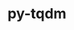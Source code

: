 ---
title: "py-tqdm"
layout: cache
categories: [package, develop]
meta: {"compilers": ["gcc@11.4.0", "gcc@9.4.0", "none"], "num_specs": 125, "num_specs_by_stack": {"e4s": 27, "e4s-neoverse_v1": 12, "e4s-oneapi": 6, "e4s-power": 2, "ml-darwin-aarch64-mps": 20, "ml-linux-aarch64-cpu": 29, "ml-linux-aarch64-cuda": 29, "ml-linux-x86_64-cpu": 29, "ml-linux-x86_64-cuda": 29, "ml-linux-x86_64-rocm": 6, "root": 125}, "oss": ["sequoia", "ubuntu20.04", "ubuntu22.04", "ubuntu24.04"], "platforms": ["darwin", "linux"], "stacks": ["e4s", "e4s-neoverse_v1", "e4s-oneapi", "e4s-power", "ml-darwin-aarch64-mps", "ml-linux-aarch64-cpu", "ml-linux-aarch64-cuda", "ml-linux-x86_64-cpu", "ml-linux-x86_64-cuda", "ml-linux-x86_64-rocm", "root"], "targets": ["aarch64", "neoverse_v1", "ppc64le", "x86_64_v3"], "versions": ["4.65.0", "4.66.3", "4.67.1"]}
spec_details: [{"compiler": "none", "hash": "2kxz7e42pqtkxvcv6kfldqzqljewdb22", "os": "ubuntu24.04", "platform": "linux", "size": "-", "stacks": ["ml-linux-x86_64-cpu", "ml-linux-x86_64-cuda", "root"], "target": "x86_64_v3", "variants": ["build_system=python_pip", "~notebook", "~telegram"], "versions": ["4.67.1"]}, {"compiler": "none", "hash": "2qukssdudwyihzs2pqlsta4igodyrf3f", "os": "ubuntu24.04", "platform": "linux", "size": "-", "stacks": ["ml-linux-aarch64-cpu", "ml-linux-aarch64-cuda", "root"], "target": "aarch64", "variants": ["build_system=python_pip", "~notebook", "~telegram"], "versions": ["4.67.1"]}, {"compiler": "none", "hash": "2wqmj4nf5jwrv3sctgtab3lpdjazatx6", "os": "ubuntu22.04", "platform": "linux", "size": "-", "stacks": ["e4s", "root"], "target": "x86_64_v3", "variants": ["build_system=python_pip", "~notebook", "~telegram"], "versions": ["4.67.1"]}, {"compiler": "gcc@11.4.0", "hash": "32unbakhlczflrobrhl3ts44htmu3ixs", "os": "ubuntu22.04", "platform": "linux", "size": "-", "stacks": ["e4s-neoverse_v1", "root"], "target": "neoverse_v1", "variants": ["build_system=python_pip", "~notebook", "~telegram"], "versions": ["4.66.3"]}, {"compiler": "none", "hash": "34xghnvnkjnm5ptgszslwxiktou6tf7c", "os": "ubuntu22.04", "platform": "linux", "size": "-", "stacks": ["e4s", "root"], "target": "x86_64_v3", "variants": ["build_system=python_pip", "~notebook", "~telegram"], "versions": ["4.67.1"]}, {"compiler": "none", "hash": "3542h4vwyyl477dvb5uxay5x3z667eob", "os": "ubuntu22.04", "platform": "linux", "size": "-", "stacks": ["e4s", "root"], "target": "x86_64_v3", "variants": ["build_system=python_pip", "~notebook", "~telegram"], "versions": ["4.67.1"]}, {"compiler": "none", "hash": "35s6dc5ohbjuj6o2ng2oh3lvayrmbb6e", "os": "ubuntu22.04", "platform": "linux", "size": "-", "stacks": ["e4s", "root"], "target": "x86_64_v3", "variants": ["build_system=python_pip", "~notebook", "~telegram"], "versions": ["4.67.1"]}, {"compiler": "none", "hash": "3cylsrjlduzstmbrx7fu34ev6k2qr5ef", "os": "ubuntu22.04", "platform": "linux", "size": "-", "stacks": ["e4s", "root"], "target": "x86_64_v3", "variants": ["build_system=python_pip", "~notebook", "~telegram"], "versions": ["4.67.1"]}, {"compiler": "none", "hash": "3hlpzjn4wz356q3pnujkuamq4u3r7gne", "os": "ubuntu22.04", "platform": "linux", "size": "-", "stacks": ["e4s-oneapi", "root"], "target": "x86_64_v3", "variants": ["build_system=python_pip", "~notebook", "~telegram"], "versions": ["4.67.1"]}, {"compiler": "none", "hash": "3kzh7jpndnfwgptehqpnxbpgccrepxtx", "os": "ubuntu24.04", "platform": "linux", "size": "-", "stacks": ["ml-linux-aarch64-cpu", "ml-linux-aarch64-cuda", "root"], "target": "aarch64", "variants": ["build_system=python_pip", "~notebook", "~telegram"], "versions": ["4.67.1"]}, {"compiler": "none", "hash": "3q4zpyyvl5cvwm4htp62u5zfmc52mblj", "os": "ubuntu24.04", "platform": "linux", "size": "-", "stacks": ["ml-linux-aarch64-cpu", "ml-linux-aarch64-cuda", "root"], "target": "aarch64", "variants": ["build_system=python_pip", "~notebook", "~telegram"], "versions": ["4.67.1"]}, {"compiler": "none", "hash": "47gbb44woduqbiqiffaanbh4jie4dl2v", "os": "ubuntu22.04", "platform": "linux", "size": "-", "stacks": ["e4s", "root"], "target": "x86_64_v3", "variants": ["build_system=python_pip", "~notebook", "~telegram"], "versions": ["4.67.1"]}, {"compiler": "none", "hash": "4p3cxfrx5t3mcz2majelhcrfunu7bnw6", "os": "ubuntu24.04", "platform": "linux", "size": "-", "stacks": ["ml-linux-x86_64-cpu", "ml-linux-x86_64-cuda", "ml-linux-x86_64-rocm", "root"], "target": "x86_64_v3", "variants": ["build_system=python_pip", "~notebook", "~telegram"], "versions": ["4.67.1"]}, {"compiler": "none", "hash": "4tpjamiboo73gfbvzsc4osfgty67vrk2", "os": "ubuntu24.04", "platform": "linux", "size": "-", "stacks": ["ml-linux-x86_64-cpu", "ml-linux-x86_64-cuda", "root"], "target": "x86_64_v3", "variants": ["build_system=python_pip", "~notebook", "~telegram"], "versions": ["4.67.1"]}, {"compiler": "none", "hash": "5a6feuiaxhkdzz4pe4thmfsby2q56nn7", "os": "ubuntu24.04", "platform": "linux", "size": "-", "stacks": ["ml-linux-aarch64-cpu", "ml-linux-aarch64-cuda", "root"], "target": "aarch64", "variants": ["build_system=python_pip", "~notebook", "~telegram"], "versions": ["4.67.1"]}, {"compiler": "none", "hash": "5lfdbjv543hgobzlxisxhmxtozaqieih", "os": "ubuntu24.04", "platform": "linux", "size": "-", "stacks": ["ml-linux-x86_64-cpu", "ml-linux-x86_64-cuda", "root"], "target": "x86_64_v3", "variants": ["build_system=python_pip", "~notebook", "~telegram"], "versions": ["4.67.1"]}, {"compiler": "none", "hash": "6gb76ehby4mquyc24jegdqiwvrfp35ai", "os": "ubuntu24.04", "platform": "linux", "size": "-", "stacks": ["ml-linux-aarch64-cpu", "ml-linux-aarch64-cuda", "root"], "target": "aarch64", "variants": ["build_system=python_pip", "~notebook", "~telegram"], "versions": ["4.67.1"]}, {"compiler": "none", "hash": "6ra5avddqvznly5hjvqlrxadbl37vjij", "os": "ubuntu22.04", "platform": "linux", "size": "-", "stacks": ["e4s", "root"], "target": "x86_64_v3", "variants": ["build_system=python_pip", "~notebook", "~telegram"], "versions": ["4.67.1"]}, {"compiler": "none", "hash": "6to3lumoowrn3zotu23rzlmvrrzjqp65", "os": "ubuntu24.04", "platform": "linux", "size": "-", "stacks": ["ml-linux-x86_64-cpu", "ml-linux-x86_64-cuda", "root"], "target": "x86_64_v3", "variants": ["build_system=python_pip", "~notebook", "~telegram"], "versions": ["4.67.1"]}, {"compiler": "none", "hash": "6zgox5oo335hhsgtx5omub7ok4ym5bt3", "os": "ubuntu24.04", "platform": "linux", "size": "-", "stacks": ["ml-linux-x86_64-cpu", "ml-linux-x86_64-cuda", "root"], "target": "x86_64_v3", "variants": ["build_system=python_pip", "~notebook", "~telegram"], "versions": ["4.67.1"]}, {"compiler": "none", "hash": "74gp6kuyjfmvcn43goljwmlj4gqfns3t", "os": "ubuntu24.04", "platform": "linux", "size": "-", "stacks": ["ml-linux-x86_64-cpu", "ml-linux-x86_64-cuda", "root"], "target": "x86_64_v3", "variants": ["build_system=python_pip", "~notebook", "~telegram"], "versions": ["4.67.1"]}, {"compiler": "gcc@11.4.0", "hash": "7ohjar5jwvyv3aa6a2ja42kygmwfggeg", "os": "ubuntu22.04", "platform": "linux", "size": "-", "stacks": ["e4s-neoverse_v1", "root"], "target": "neoverse_v1", "variants": ["build_system=python_pip", "~notebook", "~telegram"], "versions": ["4.66.3"]}, {"compiler": "none", "hash": "7w64srpcwy2yacbh4fw53pb3lbe7pq7p", "os": "ubuntu22.04", "platform": "linux", "size": "-", "stacks": ["e4s", "root"], "target": "x86_64_v3", "variants": ["build_system=python_pip", "~notebook", "~telegram"], "versions": ["4.67.1"]}, {"compiler": "none", "hash": "7zr64yww3yuox4gc6xnxfwulrrk6pxj2", "os": "ubuntu24.04", "platform": "linux", "size": "-", "stacks": ["ml-linux-aarch64-cpu", "ml-linux-aarch64-cuda", "root"], "target": "aarch64", "variants": ["build_system=python_pip", "~notebook", "~telegram"], "versions": ["4.67.1"]}, {"compiler": "none", "hash": "aagwts4jgxxja4gqwnbgzc46upplkjax", "os": "ubuntu24.04", "platform": "linux", "size": "-", "stacks": ["ml-linux-aarch64-cpu", "ml-linux-aarch64-cuda", "root"], "target": "aarch64", "variants": ["build_system=python_pip", "~notebook", "~telegram"], "versions": ["4.67.1"]}, {"compiler": "none", "hash": "alm3js47mxjuztfl3uaocxej3jkwg6pv", "os": "ubuntu24.04", "platform": "linux", "size": "-", "stacks": ["ml-linux-aarch64-cpu", "ml-linux-aarch64-cuda", "root"], "target": "aarch64", "variants": ["build_system=python_pip", "~notebook", "~telegram"], "versions": ["4.67.1"]}, {"compiler": "none", "hash": "apmf5ykmexsyethcncirtzgnk2hyny3x", "os": "ubuntu24.04", "platform": "linux", "size": "-", "stacks": ["ml-linux-aarch64-cpu", "ml-linux-aarch64-cuda", "root"], "target": "aarch64", "variants": ["build_system=python_pip", "~notebook", "~telegram"], "versions": ["4.67.1"]}, {"compiler": "none", "hash": "apwypkko47s6czjn5kc4cptsjemunmje", "os": "ubuntu24.04", "platform": "linux", "size": "-", "stacks": ["ml-linux-aarch64-cpu", "ml-linux-aarch64-cuda", "root"], "target": "aarch64", "variants": ["build_system=python_pip", "~notebook", "~telegram"], "versions": ["4.67.1"]}, {"compiler": "none", "hash": "ayq2cmlwlp44fl2iqqnmlvdibn2jzjzp", "os": "ubuntu22.04", "platform": "linux", "size": "-", "stacks": ["e4s-oneapi", "root"], "target": "x86_64_v3", "variants": ["build_system=python_pip", "~notebook", "~telegram"], "versions": ["4.67.1"]}, {"compiler": "none", "hash": "b225pu4vv2bhsbkbgi7cpl7znpmrdank", "os": "sequoia", "platform": "darwin", "size": "-", "stacks": ["ml-darwin-aarch64-mps", "root"], "target": "aarch64", "variants": ["build_system=python_pip", "~notebook", "~telegram"], "versions": ["4.67.1"]}, {"compiler": "none", "hash": "b6vkcm6wqbw3lutik3jd2jamjfvnmmwd", "os": "sequoia", "platform": "darwin", "size": "-", "stacks": ["ml-darwin-aarch64-mps", "root"], "target": "aarch64", "variants": ["build_system=python_pip", "~notebook", "~telegram"], "versions": ["4.67.1"]}, {"compiler": "none", "hash": "bk5djyx7qxclmb5awjrbadk6qpjczgzd", "os": "ubuntu22.04", "platform": "linux", "size": "-", "stacks": ["e4s-oneapi", "root"], "target": "x86_64_v3", "variants": ["build_system=python_pip", "~notebook", "~telegram"], "versions": ["4.67.1"]}, {"compiler": "none", "hash": "bkjblwezg52w2pbzhvwkeexxz5uyjz3b", "os": "ubuntu24.04", "platform": "linux", "size": "-", "stacks": ["ml-linux-x86_64-cpu", "ml-linux-x86_64-cuda", "ml-linux-x86_64-rocm", "root"], "target": "x86_64_v3", "variants": ["build_system=python_pip", "~notebook", "~telegram"], "versions": ["4.67.1"]}, {"compiler": "none", "hash": "bnnzwleiky7i6bk647bub7f57or5rue2", "os": "ubuntu22.04", "platform": "linux", "size": "-", "stacks": ["e4s-oneapi", "root"], "target": "x86_64_v3", "variants": ["build_system=python_pip", "~notebook", "~telegram"], "versions": ["4.67.1"]}, {"compiler": "none", "hash": "boaq7u4eqmmy2oxnggzagble7i6nqfzh", "os": "ubuntu24.04", "platform": "linux", "size": "-", "stacks": ["ml-linux-aarch64-cpu", "ml-linux-aarch64-cuda", "root"], "target": "aarch64", "variants": ["build_system=python_pip", "~notebook", "~telegram"], "versions": ["4.67.1"]}, {"compiler": "none", "hash": "c7yekhuxp3gjon3iejargaovcy75wkxc", "os": "sequoia", "platform": "darwin", "size": "-", "stacks": ["ml-darwin-aarch64-mps", "root"], "target": "aarch64", "variants": ["build_system=python_pip", "~notebook", "~telegram"], "versions": ["4.67.1"]}, {"compiler": "none", "hash": "caaap3p7xkt5nwdd5e35ukh2rlqvcf2d", "os": "ubuntu24.04", "platform": "linux", "size": "-", "stacks": ["ml-linux-x86_64-cpu", "ml-linux-x86_64-cuda", "root"], "target": "x86_64_v3", "variants": ["build_system=python_pip", "~notebook", "~telegram"], "versions": ["4.67.1"]}, {"compiler": "none", "hash": "cv5hkvqhc6dy4d6q5bp6tvg3uzpnwifs", "os": "ubuntu22.04", "platform": "linux", "size": "-", "stacks": ["e4s", "root"], "target": "x86_64_v3", "variants": ["build_system=python_pip", "~notebook", "~telegram"], "versions": ["4.67.1"]}, {"compiler": "none", "hash": "dbhktyeqojf4zavutkjavoeaqwjcy4xe", "os": "ubuntu24.04", "platform": "linux", "size": "-", "stacks": ["ml-linux-aarch64-cpu", "ml-linux-aarch64-cuda", "root"], "target": "aarch64", "variants": ["build_system=python_pip", "~notebook", "~telegram"], "versions": ["4.67.1"]}, {"compiler": "none", "hash": "dpp3xyq6w26k5ltchddnixgbhaeelbya", "os": "ubuntu24.04", "platform": "linux", "size": "-", "stacks": ["ml-linux-x86_64-cpu", "ml-linux-x86_64-cuda", "root"], "target": "x86_64_v3", "variants": ["build_system=python_pip", "~notebook", "~telegram"], "versions": ["4.67.1"]}, {"compiler": "none", "hash": "duff5jimjp75jqlzicd7wjzkqxjncigy", "os": "ubuntu24.04", "platform": "linux", "size": "-", "stacks": ["ml-linux-x86_64-cpu", "ml-linux-x86_64-cuda", "root"], "target": "x86_64_v3", "variants": ["build_system=python_pip", "~notebook", "~telegram"], "versions": ["4.67.1"]}, {"compiler": "none", "hash": "eccuamfgm2q4eaa7cwh2qpzdun7eiivo", "os": "sequoia", "platform": "darwin", "size": "-", "stacks": ["ml-darwin-aarch64-mps", "root"], "target": "aarch64", "variants": ["build_system=python_pip", "~notebook", "~telegram"], "versions": ["4.67.1"]}, {"compiler": "none", "hash": "eipjkbntalblqm6ke37ujgg3hdh7iv2v", "os": "ubuntu24.04", "platform": "linux", "size": "-", "stacks": ["ml-linux-x86_64-cpu", "ml-linux-x86_64-cuda", "root"], "target": "x86_64_v3", "variants": ["build_system=python_pip", "~notebook", "~telegram"], "versions": ["4.67.1"]}, {"compiler": "none", "hash": "fbgnykd635zyunrab4cn6tebajqaixrs", "os": "ubuntu24.04", "platform": "linux", "size": "-", "stacks": ["ml-linux-aarch64-cpu", "ml-linux-aarch64-cuda", "root"], "target": "aarch64", "variants": ["build_system=python_pip", "~notebook", "~telegram"], "versions": ["4.67.1"]}, {"compiler": "none", "hash": "ffr6h7c4ruow3blehnd7hpyzaf3vhxp2", "os": "ubuntu24.04", "platform": "linux", "size": "-", "stacks": ["ml-linux-aarch64-cpu", "ml-linux-aarch64-cuda", "root"], "target": "aarch64", "variants": ["build_system=python_pip", "~notebook", "~telegram"], "versions": ["4.67.1"]}, {"compiler": "none", "hash": "fgfmuztldk5enact5tyhsuqhibcmmpo2", "os": "ubuntu24.04", "platform": "linux", "size": "-", "stacks": ["ml-linux-aarch64-cpu", "ml-linux-aarch64-cuda", "root"], "target": "aarch64", "variants": ["build_system=python_pip", "~notebook", "~telegram"], "versions": ["4.67.1"]}, {"compiler": "none", "hash": "fiwa2ku3f7uqwp6ipwcd2xenn5xbimlr", "os": "sequoia", "platform": "darwin", "size": "-", "stacks": ["ml-darwin-aarch64-mps", "root"], "target": "aarch64", "variants": ["build_system=python_pip", "~notebook", "~telegram"], "versions": ["4.67.1"]}, {"compiler": "none", "hash": "fyuk3vkxgzzh3np6drlo2t7lp7cpfk7y", "os": "sequoia", "platform": "darwin", "size": "-", "stacks": ["ml-darwin-aarch64-mps", "root"], "target": "aarch64", "variants": ["build_system=python_pip", "~notebook", "~telegram"], "versions": ["4.67.1"]}, {"compiler": "none", "hash": "gcic5yzdepnw7u654xt4loggvug2u2pq", "os": "ubuntu22.04", "platform": "linux", "size": "-", "stacks": ["e4s", "root"], "target": "x86_64_v3", "variants": ["build_system=python_pip", "~notebook", "~telegram"], "versions": ["4.67.1"]}, {"compiler": "none", "hash": "gi5j2yqsjaarjb5xshb6emmuvhjl2rxj", "os": "ubuntu22.04", "platform": "linux", "size": "-", "stacks": ["e4s", "root"], "target": "x86_64_v3", "variants": ["build_system=python_pip", "~notebook", "~telegram"], "versions": ["4.67.1"]}, {"compiler": "none", "hash": "gnyiykm6vdsjzp5r7l2nlcvhbl4bcjri", "os": "ubuntu24.04", "platform": "linux", "size": "-", "stacks": ["ml-linux-x86_64-cpu", "ml-linux-x86_64-cuda", "root"], "target": "x86_64_v3", "variants": ["build_system=python_pip", "~notebook", "~telegram"], "versions": ["4.67.1"]}, {"compiler": "none", "hash": "gsopiicllzxiyhjtbimldsb3xacsukwj", "os": "ubuntu22.04", "platform": "linux", "size": "-", "stacks": ["e4s", "root"], "target": "x86_64_v3", "variants": ["build_system=python_pip", "~notebook", "~telegram"], "versions": ["4.67.1"]}, {"compiler": "none", "hash": "gwiqwazgcfrwj2zk3pshedit5qbfxwdu", "os": "ubuntu24.04", "platform": "linux", "size": "-", "stacks": ["ml-linux-x86_64-cpu", "ml-linux-x86_64-cuda", "root"], "target": "x86_64_v3", "variants": ["build_system=python_pip", "~notebook", "~telegram"], "versions": ["4.67.1"]}, {"compiler": "none", "hash": "gyfacnjvsvstjkos5hxyimquahsao5a6", "os": "ubuntu24.04", "platform": "linux", "size": "-", "stacks": ["ml-linux-x86_64-cpu", "ml-linux-x86_64-cuda", "root"], "target": "x86_64_v3", "variants": ["build_system=python_pip", "~notebook", "~telegram"], "versions": ["4.67.1"]}, {"compiler": "none", "hash": "gyyd6e6rz5lwweosvkhkljxth7pjmsy6", "os": "ubuntu24.04", "platform": "linux", "size": "-", "stacks": ["ml-linux-aarch64-cpu", "ml-linux-aarch64-cuda", "root"], "target": "aarch64", "variants": ["build_system=python_pip", "~notebook", "~telegram"], "versions": ["4.67.1"]}, {"compiler": "gcc@11.4.0", "hash": "h557kdkb4tuqfqlz6s7hj2kmmvrl3ri3", "os": "ubuntu22.04", "platform": "linux", "size": "-", "stacks": ["e4s-neoverse_v1", "root"], "target": "neoverse_v1", "variants": ["build_system=python_pip", "~notebook", "~telegram"], "versions": ["4.66.3"]}, {"compiler": "none", "hash": "hc2ifnnzqfgu6lmlepfjw6z7qnodxmc7", "os": "ubuntu24.04", "platform": "linux", "size": "-", "stacks": ["ml-linux-x86_64-cpu", "ml-linux-x86_64-cuda", "ml-linux-x86_64-rocm", "root"], "target": "x86_64_v3", "variants": ["build_system=python_pip", "~notebook", "~telegram"], "versions": ["4.67.1"]}, {"compiler": "none", "hash": "hdti7sxt74tty5dri34fecncv5cr52y4", "os": "ubuntu22.04", "platform": "linux", "size": "-", "stacks": ["e4s", "root"], "target": "x86_64_v3", "variants": ["build_system=python_pip", "~notebook", "~telegram"], "versions": ["4.67.1"]}, {"compiler": "none", "hash": "hh6gsay7cw6hgn3m55j2mggyx4dp6cuf", "os": "ubuntu24.04", "platform": "linux", "size": "-", "stacks": ["ml-linux-aarch64-cpu", "ml-linux-aarch64-cuda", "root"], "target": "aarch64", "variants": ["build_system=python_pip", "~notebook", "~telegram"], "versions": ["4.67.1"]}, {"compiler": "gcc@11.4.0", "hash": "ht72pmo54z2g2hm6dz7zjjl3twcfl2ou", "os": "ubuntu22.04", "platform": "linux", "size": "-", "stacks": ["e4s-neoverse_v1", "root"], "target": "neoverse_v1", "variants": ["build_system=python_pip", "~notebook", "~telegram"], "versions": ["4.66.3"]}, {"compiler": "none", "hash": "huu7xrhv4wfdl5qe3u345ideu4nohek4", "os": "ubuntu24.04", "platform": "linux", "size": "-", "stacks": ["ml-linux-aarch64-cpu", "ml-linux-aarch64-cuda", "root"], "target": "aarch64", "variants": ["build_system=python_pip", "~notebook", "~telegram"], "versions": ["4.67.1"]}, {"compiler": "gcc@9.4.0", "hash": "i7ylwkmukhzuxq6qn47ai4u4c2srvolg", "os": "ubuntu20.04", "platform": "linux", "size": "-", "stacks": ["e4s-power", "root"], "target": "ppc64le", "variants": ["build_system=python_pip", "~notebook", "~telegram"], "versions": ["4.66.3"]}, {"compiler": "none", "hash": "ibfep6sg4jrnbcgu6b2oti3gzszlyiph", "os": "ubuntu22.04", "platform": "linux", "size": "-", "stacks": ["e4s", "root"], "target": "x86_64_v3", "variants": ["build_system=python_pip", "~notebook", "~telegram"], "versions": ["4.67.1"]}, {"compiler": "none", "hash": "j3zslcxqlitfoje5jropzhnjdpck6bjl", "os": "ubuntu24.04", "platform": "linux", "size": "-", "stacks": ["ml-linux-x86_64-cpu", "ml-linux-x86_64-cuda", "root"], "target": "x86_64_v3", "variants": ["build_system=python_pip", "~notebook", "~telegram"], "versions": ["4.67.1"]}, {"compiler": "none", "hash": "jbu3lfyrg6byvzkikat3a36ibiot3hhf", "os": "ubuntu24.04", "platform": "linux", "size": "-", "stacks": ["ml-linux-x86_64-cpu", "ml-linux-x86_64-cuda", "root"], "target": "x86_64_v3", "variants": ["build_system=python_pip", "~notebook", "~telegram"], "versions": ["4.67.1"]}, {"compiler": "none", "hash": "jphtznmmoqibohq52oqfkwcijqgakqhi", "os": "sequoia", "platform": "darwin", "size": "-", "stacks": ["ml-darwin-aarch64-mps", "root"], "target": "aarch64", "variants": ["build_system=python_pip", "~notebook", "~telegram"], "versions": ["4.67.1"]}, {"compiler": "none", "hash": "jrqmnim5cosu3mmko6zeunhfzkcqj3ai", "os": "ubuntu22.04", "platform": "linux", "size": "-", "stacks": ["e4s", "root"], "target": "x86_64_v3", "variants": ["build_system=python_pip", "~notebook", "~telegram"], "versions": ["4.67.1"]}, {"compiler": "none", "hash": "jsmllcb6njvfvx2gdsbacue4wfvrgokv", "os": "ubuntu24.04", "platform": "linux", "size": "-", "stacks": ["ml-linux-aarch64-cpu", "ml-linux-aarch64-cuda", "root"], "target": "aarch64", "variants": ["build_system=python_pip", "~notebook", "~telegram"], "versions": ["4.67.1"]}, {"compiler": "none", "hash": "jtfjgvqdircui4inva7fl54s2p7seeeu", "os": "sequoia", "platform": "darwin", "size": "-", "stacks": ["ml-darwin-aarch64-mps", "root"], "target": "aarch64", "variants": ["build_system=python_pip", "~notebook", "~telegram"], "versions": ["4.67.1"]}, {"compiler": "none", "hash": "jtshclh6kbgb5k3ywgx24azk3647j7pi", "os": "ubuntu24.04", "platform": "linux", "size": "-", "stacks": ["ml-linux-x86_64-cpu", "ml-linux-x86_64-cuda", "root"], "target": "x86_64_v3", "variants": ["build_system=python_pip", "~notebook", "~telegram"], "versions": ["4.67.1"]}, {"compiler": "gcc@11.4.0", "hash": "juiymkzy6twfvrpcp2dagtfapf3ay7zc", "os": "ubuntu22.04", "platform": "linux", "size": "-", "stacks": ["e4s-neoverse_v1", "root"], "target": "neoverse_v1", "variants": ["build_system=python_pip", "~notebook", "~telegram"], "versions": ["4.66.3"]}, {"compiler": "none", "hash": "jvy7woe3gyzls4ewbc752oqkh3ios4u3", "os": "ubuntu24.04", "platform": "linux", "size": "-", "stacks": ["ml-linux-aarch64-cpu", "ml-linux-aarch64-cuda", "root"], "target": "aarch64", "variants": ["build_system=python_pip", "~notebook", "~telegram"], "versions": ["4.67.1"]}, {"compiler": "none", "hash": "k462auqufddwv5ghcubskhlwhzbodxpi", "os": "sequoia", "platform": "darwin", "size": "-", "stacks": ["ml-darwin-aarch64-mps", "root"], "target": "aarch64", "variants": ["build_system=python_pip", "~notebook", "~telegram"], "versions": ["4.67.1"]}, {"compiler": "none", "hash": "kif6tmx3d3of5jrced3a5bue5yoxqgph", "os": "ubuntu24.04", "platform": "linux", "size": "-", "stacks": ["ml-linux-x86_64-cpu", "ml-linux-x86_64-cuda", "root"], "target": "x86_64_v3", "variants": ["build_system=python_pip", "~notebook", "~telegram"], "versions": ["4.67.1"]}, {"compiler": "none", "hash": "kofdgjdx5cwnv4k3f647hdz3wcim3pjz", "os": "ubuntu22.04", "platform": "linux", "size": "-", "stacks": ["e4s", "root"], "target": "x86_64_v3", "variants": ["build_system=python_pip", "~notebook", "~telegram"], "versions": ["4.65.0"]}, {"compiler": "none", "hash": "krajsfd3yg6klvxcro4tntnoa44kmemx", "os": "ubuntu22.04", "platform": "linux", "size": "-", "stacks": ["e4s", "root"], "target": "x86_64_v3", "variants": ["build_system=python_pip", "~notebook", "~telegram"], "versions": ["4.67.1"]}, {"compiler": "none", "hash": "ldddjuk76afvizdpjsfgqe63qx2byirf", "os": "ubuntu24.04", "platform": "linux", "size": "-", "stacks": ["ml-linux-aarch64-cpu", "ml-linux-aarch64-cuda", "root"], "target": "aarch64", "variants": ["build_system=python_pip", "~notebook", "~telegram"], "versions": ["4.67.1"]}, {"compiler": "none", "hash": "lewxsldceslsqt2ojr42h4qb3dug5t5t", "os": "ubuntu22.04", "platform": "linux", "size": "-", "stacks": ["e4s-oneapi", "root"], "target": "x86_64_v3", "variants": ["build_system=python_pip", "~notebook", "~telegram"], "versions": ["4.67.1"]}, {"compiler": "none", "hash": "li5o3mwosbrbnjxdryzm2xnznvkjmvce", "os": "ubuntu24.04", "platform": "linux", "size": "-", "stacks": ["ml-linux-x86_64-cpu", "ml-linux-x86_64-cuda", "root"], "target": "x86_64_v3", "variants": ["build_system=python_pip", "~notebook", "~telegram"], "versions": ["4.67.1"]}, {"compiler": "none", "hash": "m2mj52ye4tpid7gbfbw4zhwrtsip4esv", "os": "sequoia", "platform": "darwin", "size": "-", "stacks": ["ml-darwin-aarch64-mps", "root"], "target": "aarch64", "variants": ["build_system=python_pip", "~notebook", "~telegram"], "versions": ["4.67.1"]}, {"compiler": "none", "hash": "mcmtvy3in3jph6blspvvyict65swmqi2", "os": "ubuntu24.04", "platform": "linux", "size": "-", "stacks": ["ml-linux-aarch64-cpu", "ml-linux-aarch64-cuda", "root"], "target": "aarch64", "variants": ["build_system=python_pip", "~notebook", "~telegram"], "versions": ["4.67.1"]}, {"compiler": "none", "hash": "n3vku3vlzxnasequaieefs5vmna6gdkk", "os": "sequoia", "platform": "darwin", "size": "-", "stacks": ["ml-darwin-aarch64-mps", "root"], "target": "aarch64", "variants": ["build_system=python_pip", "~notebook", "~telegram"], "versions": ["4.67.1"]}, {"compiler": "none", "hash": "nmy2ixmzbzbijqsiuzjlgg5kqrslrp6k", "os": "sequoia", "platform": "darwin", "size": "-", "stacks": ["ml-darwin-aarch64-mps", "root"], "target": "aarch64", "variants": ["build_system=python_pip", "~notebook", "~telegram"], "versions": ["4.67.1"]}, {"compiler": "none", "hash": "nvern4dnb5ixnskp7mion23ttbygbcvt", "os": "ubuntu22.04", "platform": "linux", "size": "-", "stacks": ["e4s-oneapi", "root"], "target": "x86_64_v3", "variants": ["build_system=python_pip", "~notebook", "~telegram"], "versions": ["4.67.1"]}, {"compiler": "none", "hash": "ny22g7xvf4cvql56i5dilfnv4c4fvmq4", "os": "ubuntu24.04", "platform": "linux", "size": "-", "stacks": ["ml-linux-x86_64-cpu", "ml-linux-x86_64-cuda", "ml-linux-x86_64-rocm", "root"], "target": "x86_64_v3", "variants": ["build_system=python_pip", "~notebook", "~telegram"], "versions": ["4.67.1"]}, {"compiler": "none", "hash": "o5irnmr72ycnnboz6ctbpu6e533btnvm", "os": "sequoia", "platform": "darwin", "size": "-", "stacks": ["ml-darwin-aarch64-mps", "root"], "target": "aarch64", "variants": ["build_system=python_pip", "~notebook", "~telegram"], "versions": ["4.67.1"]}, {"compiler": "none", "hash": "ovxskcfvdhka7jiw66ukdp2ohjr6xlkm", "os": "ubuntu24.04", "platform": "linux", "size": "-", "stacks": ["ml-linux-aarch64-cpu", "ml-linux-aarch64-cuda", "root"], "target": "aarch64", "variants": ["build_system=python_pip", "~notebook", "~telegram"], "versions": ["4.67.1"]}, {"compiler": "none", "hash": "p3phrbcdphv26hve2wcqcciityumtzp4", "os": "ubuntu22.04", "platform": "linux", "size": "-", "stacks": ["e4s", "root"], "target": "x86_64_v3", "variants": ["build_system=python_pip", "~notebook", "~telegram"], "versions": ["4.67.1"]}, {"compiler": "none", "hash": "p463ft74z2n7rv7hoxzvpw5bueu33nzf", "os": "ubuntu22.04", "platform": "linux", "size": "-", "stacks": ["e4s", "root"], "target": "x86_64_v3", "variants": ["build_system=python_pip", "~notebook", "~telegram"], "versions": ["4.67.1"]}, {"compiler": "none", "hash": "p4xwnoxd6gvvfuimlgueixujlgxlrodd", "os": "ubuntu24.04", "platform": "linux", "size": "-", "stacks": ["ml-linux-x86_64-cpu", "ml-linux-x86_64-cuda", "root"], "target": "x86_64_v3", "variants": ["build_system=python_pip", "~notebook", "~telegram"], "versions": ["4.67.1"]}, {"compiler": "gcc@11.4.0", "hash": "pnizjd2lwghmefvnr637v6rbjgholvut", "os": "ubuntu22.04", "platform": "linux", "size": "-", "stacks": ["e4s-neoverse_v1", "root"], "target": "neoverse_v1", "variants": ["build_system=python_pip", "~notebook", "~telegram"], "versions": ["4.66.3"]}, {"compiler": "gcc@9.4.0", "hash": "pszprl77e37g4ldm76pl3pqfyp6drq66", "os": "ubuntu20.04", "platform": "linux", "size": "-", "stacks": ["e4s-power", "root"], "target": "ppc64le", "variants": ["build_system=python_pip", "~notebook", "~telegram"], "versions": ["4.66.3"]}, {"compiler": "gcc@11.4.0", "hash": "ptruxjmpu5jaywhgrpcnomhvvvxqdnc5", "os": "ubuntu22.04", "platform": "linux", "size": "-", "stacks": ["e4s-neoverse_v1", "root"], "target": "neoverse_v1", "variants": ["build_system=python_pip", "~notebook", "~telegram"], "versions": ["4.66.3"]}, {"compiler": "none", "hash": "qc6weyp6ydo4r5lvex7rrakefng4awj3", "os": "ubuntu22.04", "platform": "linux", "size": "-", "stacks": ["e4s", "root"], "target": "x86_64_v3", "variants": ["build_system=python_pip", "~notebook", "~telegram"], "versions": ["4.67.1"]}, {"compiler": "none", "hash": "qncbhn72ogupm63bln6pvojkrgxwmisu", "os": "ubuntu22.04", "platform": "linux", "size": "-", "stacks": ["e4s", "root"], "target": "x86_64_v3", "variants": ["build_system=python_pip", "~notebook", "~telegram"], "versions": ["4.67.1"]}, {"compiler": "none", "hash": "qsonn6zxrsdjuiqvjgezfrb4quutb3vf", "os": "ubuntu22.04", "platform": "linux", "size": "-", "stacks": ["e4s", "root"], "target": "x86_64_v3", "variants": ["build_system=python_pip", "~notebook", "~telegram"], "versions": ["4.67.1"]}, {"compiler": "gcc@11.4.0", "hash": "r5gxubq2xju3fhai2yrodhnlaxpods3r", "os": "ubuntu22.04", "platform": "linux", "size": "-", "stacks": ["e4s-neoverse_v1", "root"], "target": "neoverse_v1", "variants": ["build_system=python_pip", "~notebook", "~telegram"], "versions": ["4.66.3"]}, {"compiler": "gcc@11.4.0", "hash": "ral2wjwgib3vh6qtf4hi3jl5l42ns5t7", "os": "ubuntu22.04", "platform": "linux", "size": "-", "stacks": ["e4s-neoverse_v1", "root"], "target": "neoverse_v1", "variants": ["build_system=python_pip", "~notebook", "~telegram"], "versions": ["4.66.3"]}, {"compiler": "none", "hash": "rbeqeufro67lu3addj5l2bt7ixwd5bau", "os": "ubuntu22.04", "platform": "linux", "size": "-", "stacks": ["e4s", "root"], "target": "x86_64_v3", "variants": ["build_system=python_pip", "~notebook", "~telegram"], "versions": ["4.67.1"]}, {"compiler": "none", "hash": "sb3mjvhtsl2ilfqmlbrhxe4wameg4uli", "os": "sequoia", "platform": "darwin", "size": "-", "stacks": ["ml-darwin-aarch64-mps", "root"], "target": "aarch64", "variants": ["build_system=python_pip", "~notebook", "~telegram"], "versions": ["4.67.1"]}, {"compiler": "gcc@11.4.0", "hash": "sgewtydxzhf6kknbzajwbiat5cy366zm", "os": "ubuntu22.04", "platform": "linux", "size": "-", "stacks": ["e4s-neoverse_v1", "root"], "target": "neoverse_v1", "variants": ["build_system=python_pip", "~notebook", "~telegram"], "versions": ["4.66.3"]}, {"compiler": "none", "hash": "shrooknrw7gognmrwrn3kqmrqfmnjth5", "os": "ubuntu24.04", "platform": "linux", "size": "-", "stacks": ["ml-linux-aarch64-cpu", "ml-linux-aarch64-cuda", "root"], "target": "aarch64", "variants": ["build_system=python_pip", "~notebook", "~telegram"], "versions": ["4.67.1"]}, {"compiler": "none", "hash": "spitgovna3aq7kdjr42suu3shskn2w32", "os": "ubuntu22.04", "platform": "linux", "size": "-", "stacks": ["e4s", "root"], "target": "x86_64_v3", "variants": ["build_system=python_pip", "~notebook", "~telegram"], "versions": ["4.67.1"]}, {"compiler": "none", "hash": "sxetb5z5rywxp67bvtmpv4a4vywko2b7", "os": "sequoia", "platform": "darwin", "size": "-", "stacks": ["ml-darwin-aarch64-mps", "root"], "target": "aarch64", "variants": ["build_system=python_pip", "~notebook", "~telegram"], "versions": ["4.67.1"]}, {"compiler": "none", "hash": "tbcpomwqy3jqc3er723yolq3xoa3a7h5", "os": "ubuntu22.04", "platform": "linux", "size": "-", "stacks": ["e4s", "root"], "target": "x86_64_v3", "variants": ["build_system=python_pip", "~notebook", "~telegram"], "versions": ["4.67.1"]}, {"compiler": "none", "hash": "tsvwtomeecjyjzk3hlcabxgnpeght4f6", "os": "sequoia", "platform": "darwin", "size": "-", "stacks": ["ml-darwin-aarch64-mps", "root"], "target": "aarch64", "variants": ["build_system=python_pip", "~notebook", "~telegram"], "versions": ["4.67.1"]}, {"compiler": "none", "hash": "tu6zpfgygtxpifx77rmoxnkr5eq5xgqd", "os": "ubuntu24.04", "platform": "linux", "size": "-", "stacks": ["ml-linux-x86_64-cpu", "ml-linux-x86_64-cuda", "ml-linux-x86_64-rocm", "root"], "target": "x86_64_v3", "variants": ["build_system=python_pip", "~notebook", "~telegram"], "versions": ["4.67.1"]}, {"compiler": "none", "hash": "uhtjqmovivjvwf3cbwosq73k7mnyhtmw", "os": "ubuntu24.04", "platform": "linux", "size": "-", "stacks": ["ml-linux-x86_64-cpu", "ml-linux-x86_64-cuda", "root"], "target": "x86_64_v3", "variants": ["build_system=python_pip", "~notebook", "~telegram"], "versions": ["4.67.1"]}, {"compiler": "none", "hash": "uvw3envo6paka56drr7h56uzchuheq3y", "os": "ubuntu24.04", "platform": "linux", "size": "-", "stacks": ["ml-linux-x86_64-cpu", "ml-linux-x86_64-cuda", "root"], "target": "x86_64_v3", "variants": ["build_system=python_pip", "~notebook", "~telegram"], "versions": ["4.67.1"]}, {"compiler": "none", "hash": "vterjcwnkzurcdwhamllhy53b4uicru4", "os": "sequoia", "platform": "darwin", "size": "-", "stacks": ["ml-darwin-aarch64-mps", "root"], "target": "aarch64", "variants": ["build_system=python_pip", "~notebook", "~telegram"], "versions": ["4.67.1"]}, {"compiler": "none", "hash": "vzvdpjazcrg4lvoih2itzes2zlwcbia7", "os": "ubuntu24.04", "platform": "linux", "size": "-", "stacks": ["ml-linux-x86_64-cpu", "ml-linux-x86_64-cuda", "root"], "target": "x86_64_v3", "variants": ["build_system=python_pip", "~notebook", "~telegram"], "versions": ["4.67.1"]}, {"compiler": "none", "hash": "w25ofwwslmjpiigtub5rzjsajqwko7tp", "os": "ubuntu24.04", "platform": "linux", "size": "-", "stacks": ["ml-linux-x86_64-cpu", "ml-linux-x86_64-cuda", "root"], "target": "x86_64_v3", "variants": ["build_system=python_pip", "~notebook", "~telegram"], "versions": ["4.67.1"]}, {"compiler": "none", "hash": "w4yd3moitgjzyqquk4rqbzcprcwrpitm", "os": "ubuntu24.04", "platform": "linux", "size": "-", "stacks": ["ml-linux-aarch64-cpu", "ml-linux-aarch64-cuda", "root"], "target": "aarch64", "variants": ["build_system=python_pip", "~notebook", "~telegram"], "versions": ["4.67.1"]}, {"compiler": "none", "hash": "wd47ko33npyjwotoqvclmsgv3kyhcv5k", "os": "ubuntu24.04", "platform": "linux", "size": "-", "stacks": ["ml-linux-aarch64-cpu", "ml-linux-aarch64-cuda", "root"], "target": "aarch64", "variants": ["build_system=python_pip", "~notebook", "~telegram"], "versions": ["4.67.1"]}, {"compiler": "none", "hash": "wptgcglicppqsrcin77yv3n3lp5ya5yk", "os": "ubuntu22.04", "platform": "linux", "size": "-", "stacks": ["e4s", "root"], "target": "x86_64_v3", "variants": ["build_system=python_pip", "~notebook", "~telegram"], "versions": ["4.67.1"]}, {"compiler": "none", "hash": "wqpwounslzvkaiku7ww7ngmerjcti7c5", "os": "ubuntu24.04", "platform": "linux", "size": "-", "stacks": ["ml-linux-aarch64-cpu", "ml-linux-aarch64-cuda", "root"], "target": "aarch64", "variants": ["build_system=python_pip", "~notebook", "~telegram"], "versions": ["4.67.1"]}, {"compiler": "none", "hash": "yiplomlw24l6yv4gdwq5zc6etrgq7vjs", "os": "sequoia", "platform": "darwin", "size": "-", "stacks": ["ml-darwin-aarch64-mps", "root"], "target": "aarch64", "variants": ["build_system=python_pip", "~notebook", "~telegram"], "versions": ["4.67.1"]}, {"compiler": "none", "hash": "yqlbpluirfyiv3opewlg4qzbi4zfp2rs", "os": "ubuntu24.04", "platform": "linux", "size": "-", "stacks": ["ml-linux-aarch64-cpu", "ml-linux-aarch64-cuda", "root"], "target": "aarch64", "variants": ["build_system=python_pip", "~notebook", "~telegram"], "versions": ["4.67.1"]}, {"compiler": "none", "hash": "yu2fiqsvrjdjbuulj6ugjf4rungt5muv", "os": "sequoia", "platform": "darwin", "size": "-", "stacks": ["ml-darwin-aarch64-mps", "root"], "target": "aarch64", "variants": ["build_system=python_pip", "~notebook", "~telegram"], "versions": ["4.67.1"]}, {"compiler": "none", "hash": "zd4isrlukaoo42ljxixueehf53bf23lo", "os": "ubuntu24.04", "platform": "linux", "size": "-", "stacks": ["ml-linux-x86_64-cpu", "ml-linux-x86_64-cuda", "ml-linux-x86_64-rocm", "root"], "target": "x86_64_v3", "variants": ["build_system=python_pip", "~notebook", "~telegram"], "versions": ["4.67.1"]}, {"compiler": "none", "hash": "zh6c34zh7ktq5oq7qpz2ujdyir5weohj", "os": "ubuntu24.04", "platform": "linux", "size": "-", "stacks": ["ml-linux-aarch64-cpu", "ml-linux-aarch64-cuda", "root"], "target": "aarch64", "variants": ["build_system=python_pip", "~notebook", "~telegram"], "versions": ["4.67.1"]}, {"compiler": "none", "hash": "zjaya27g2zio5jqcndifidshhrbatmv6", "os": "sequoia", "platform": "darwin", "size": "-", "stacks": ["ml-darwin-aarch64-mps", "root"], "target": "aarch64", "variants": ["build_system=python_pip", "~notebook", "~telegram"], "versions": ["4.67.1"]}, {"compiler": "none", "hash": "zjonuio3rmuruwk3s6m5fong7zexdzoc", "os": "ubuntu22.04", "platform": "linux", "size": "-", "stacks": ["e4s", "root"], "target": "x86_64_v3", "variants": ["build_system=python_pip", "~notebook", "~telegram"], "versions": ["4.67.1"]}, {"compiler": "gcc@11.4.0", "hash": "zot7uwlqhdbanz4ixi3cwyvsiy5a7hpr", "os": "ubuntu22.04", "platform": "linux", "size": "-", "stacks": ["e4s-neoverse_v1", "root"], "target": "neoverse_v1", "variants": ["build_system=python_pip", "~notebook", "~telegram"], "versions": ["4.66.3"]}, {"compiler": "gcc@11.4.0", "hash": "zzda3xjiqhhq5w56w2rztm5xtzp4ghcm", "os": "ubuntu22.04", "platform": "linux", "size": "-", "stacks": ["e4s-neoverse_v1", "root"], "target": "neoverse_v1", "variants": ["build_system=python_pip", "~notebook", "~telegram"], "versions": ["4.66.3"]}]
---